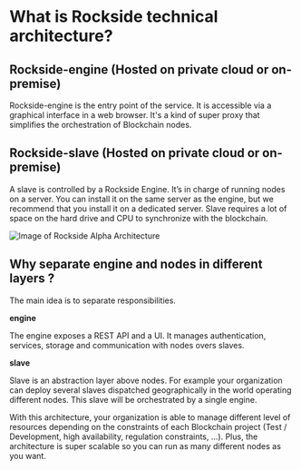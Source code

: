 # What is Rockside technical architecture?

## Rockside-engine (Hosted on private cloud or on-premise)

Rockside-engine is the entry point of the service. It is accessible via a graphical interface in a web browser. It's a kind of super proxy that simplifies the orchestration of Blockchain nodes.

## Rockside-slave (Hosted on private cloud or on-premise)

A slave is controlled by a Rockside Engine. It’s in charge of running nodes on a server. You can install it on the same server as the engine, but we recommend that you install it on a dedicated server. Slave requires a lot of space on the hard drive and CPU to synchronize with the blockchain.

![Image of Rockside Alpha Architecture](https://raw.githubusercontent.com/blockchain-studio/rockside/master/rockside-lcp-architecture.jpg)

## Why separate engine and nodes in different layers ?
The main idea is to separate responsibilities.

**engine**

The engine exposes a REST API and a UI. It manages authentication, services, storage and communication with nodes overs slaves.

**slave**

Slave is an abstraction layer above nodes.  For example your organization  can deploy several slaves dispatched geographically in the world operating different nodes.  This slave will be orchestrated by a single engine.

With this architecture, your organization is able to manage different level of resources depending on the constraints of each Blockchain project (Test / Development, high availability, regulation constraints, ...). Plus, the architecture is super scalable so you can run as many different nodes as you want.